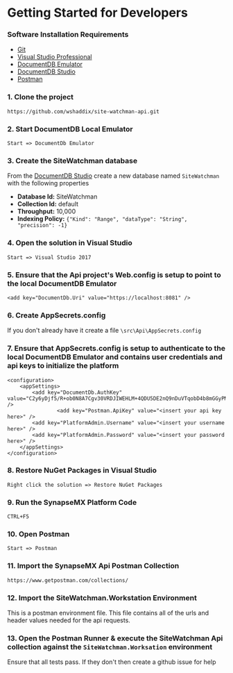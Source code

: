 ﻿
# Getting Started for Developers

### Software Installation Requirements  
- [Git](https://git-scm.com/)  
- [Visual Studio Professional](https://www.visualstudio.com/downloads/)  
- [DocumentDB Emulator](https://docs.microsoft.com/en-us/azure/documentdb/documentdb-nosql-local-emulator)  
- [DocumentDB Studio](https://github.com/mingaliu/DocumentDBStudio)  
- [Postman](https://www.getpostman.com/)  

### 1. Clone the project  
`https://github.com/wshaddix/site-watchman-api.git`

### 2. Start DocumentDB Local Emulator  
`Start => DocumentDb Emulator`

### 3. Create the SiteWatchman database  
From the [DocumentDB Studio](https://github.com/mingaliu/DocumentDBStudio) create a new database named `SiteWatchman` with the following properties  
- **Database Id:** SiteWatchman 
- **Collection Id:** default  
- **Throughput:** 10,000  
- **Indexing Policy:** `{"Kind": "Range", "dataType": "String", "precision": -1}`  

### 4. Open the solution in Visual Studio  
`Start => Visual Studio 2017`

### 5. Ensure that the Api project's Web.config is setup to point to the local DocumentDB Emulator  
`<add key="DocumentDb.Uri" value="https://localhost:8081" />`

### 6. Create AppSecrets.config  
If you don't already have it create a file `\src\Api\AppSecrets.config`

### 7. Ensure that AppSecrets.config is setup to authenticate to the local DocumentDB Emulator and contains user credentials and api keys to initialize the platform  
```
<configuration>
	<appSettings>
		<add key="DocumentDb.AuthKey" value="C2y6yDjf5/R+ob0N8A7Cgv30VRDJIWEHLM+4QDU5DE2nQ9nDuVTqobD4b8mGGyPMbIZnqyMsEcaGQy67XIw/Jw==" />
                <add key="Postman.ApiKey" value="<insert your api key here>" />
		<add key="PlatformAdmin.Username" value="<insert your username here>" />
		<add key="PlatformAdmin.Password" value="<insert your password here>" />
	</appSettings>
</configuration>
```

### 8. Restore NuGet Packages in Visual Studio  
`Right click the solution => Restore NuGet Packages`

### 9. Run the SynapseMX Platform Code  
`CTRL+F5`

### 10. Open Postman  
`Start => Postman`

### 11. Import the SynapseMX Api Postman Collection  
`https://www.getpostman.com/collections/`

### 12. Import the SiteWatchman.Workstation Environment  
This is a postman environment file. This file contains all of the urls and header values needed for the api requests.

### 13. Open the Postman Runner & execute the SiteWatchman Api collection against the `SiteWatchman.Worksation` environment  
Ensure that all tests pass. If they don't then create a github issue for help